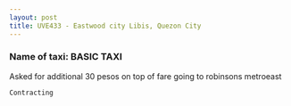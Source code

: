 ```yaml
---
layout: post
title: UVE433 - Eastwood city Libis, Quezon City
---
```


### Name of taxi: BASIC TAXI

Asked for additional 30 pesos on top of fare going to robinsons metroeast 

```Contracting```
